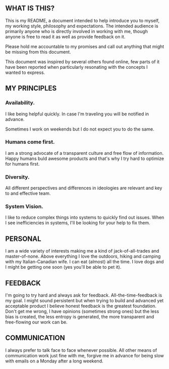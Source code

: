 ## WHAT IS THIS?

This is my README, a document intended to help introduce you to myself, my working style, philosophy and expectations.
The intended audience is primarily anyone who is directly involved in working with me, though anyone is free to read it as well as provide feedback on it.

Please hold me accountable to my promises and call out anything that might be missing from this document.

This document was inspired by several others found online, few parts of it have been reported when particularly resonating with the concepts I wanted to express.

## MY PRINCIPLES

### Availability.

I like being helpful quickly. In case I'm traveling you will be notified in advance.

Sometimes I work on weekends but I do not expect you to do the same.


### Humans come first.

I am a strong advocate of a transparent culture and free flow of information. Happy humans buld awesome products and that's why I try hard to optimize for humans first.


### Diversity.

All different perspectives and differences in ideologies are relevant and key to and effective team.


### System Vision.

I like to reduce complex things into systems to quickly find out issues. When I see inefficiencies in systems, I'll be looking for your help to fix them.


## PERSONAL

I am a wide variety of interests making me a kind of jack-of-all-trades and master-of-none. Above everything I love the outdoors, hiking and camping with my Italian-Canadian wife. I can eat (almost) all the time. I love dogs and I might be getting one soon (yes you'll be able to pet it).


## FEEDBACK

I'm going to try hard and always ask for feedback. All-the-time-feedback is my goal. I might sound persistent but when trying to build and advanced yet acceptable product I believe honest feedback is the greatest foundation. Don't get me wrong, I have opinions (sometimes strong ones) but the less bias is created, the less entropy is generated, the more transparent and free-flowing our work can be.


## COMMUNICATION

I always prefer to talk face to face whenever possible. All other means of communication work just fine with me, forgive me in advance for being slow with emails on a Monday after a long weekend.

